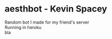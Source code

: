 # aesthbot - Kevin Spacey
Random bot I made for my friend's server </br>
Running in heroku </br>
bla
